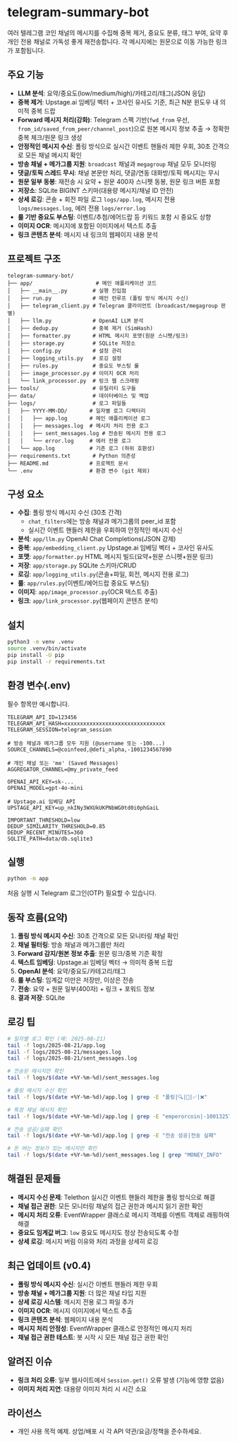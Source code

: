 # telegram-summary-bot

여러 텔레그램 코인 채널의 메시지를 수집해 중복 제거, 중요도 분류, 태그 부여, 요약 후 개인 전용 채널로 가독성 좋게 재전송합니다. 각 메시지에는 원문으로 이동 가능한 링크가 포함됩니다.

## 주요 기능
- **LLM 분석**: 요약/중요도(low/medium/high)/카테고리/태그(JSON 응답)
- **중복 제거**: Upstage.ai 임베딩 벡터 + 코사인 유사도 기준, 최근 N분 윈도우 내 의미적 중복 드랍
- **Forward 메시지 처리(강화)**: Telegram 스펙 기반(`fwd_from` 우선, `from_id/saved_from_peer/channel_post`)으로 원본 메시지 정보 추출 → 정확한 중복 체크/원문 링크 생성
- **안정적인 메시지 수신**: 폴링 방식으로 실시간 이벤트 핸들러 제한 우회, 30초 간격으로 모든 채널 메시지 확인
- **방송 채널 + 메가그룹 지원**: `broadcast` 채널과 `megagroup` 채널 모두 모니터링
- **댓글/토픽 스레드 무시**: 채널 본문만 처리, 댓글/연동 대화방/토픽 메시지는 무시
- **원문 일부 동봉**: 재전송 시 요약 + 원문 400자 스니펫 동봉, 원문 링크 버튼 포함
- **저장소**: SQLite BIGINT 스키마(대용량 메시지/채널 ID 안전)
- **상세 로깅**: 콘솔 + 회전 파일 로그 `logs/app.log`, 메시지 전용 `logs/messages.log`, 에러 전용 `logs/error.log`
- **룰 기반 중요도 부스팅**: 이벤트/추첨/에어드랍 등 키워드 포함 시 중요도 상향
- **이미지 OCR**: 메시지에 포함된 이미지에서 텍스트 추출
- **링크 콘텐츠 분석**: 메시지 내 링크의 웹페이지 내용 분석

## 프로젝트 구조
```
telegram-summary-bot/
├── app/                    # 메인 애플리케이션 코드
│   ├── __main__.py        # 실행 진입점
│   ├── run.py             # 메인 런루프 (폴링 방식 메시지 수신)
│   ├── telegram_client.py # Telegram 클라이언트 (broadcast/megagroup 판별)
│   ├── llm.py             # OpenAI LLM 분석
│   ├── dedup.py           # 중복 제거 (SimHash)
│   ├── formatter.py       # HTML 메시지 포맷(원문 스니펫/링크)
│   ├── storage.py         # SQLite 저장소
│   ├── config.py          # 설정 관리
│   ├── logging_utils.py   # 로깅 설정
│   ├── rules.py           # 중요도 부스팅 룰
│   ├── image_processor.py # 이미지 OCR 처리
│   └── link_processor.py  # 링크 웹 스크래핑
├── tools/                 # 유틸리티 도구들
├── data/                  # 데이터베이스 및 백업
├── logs/                  # 로그 파일들
│   ├── YYYY-MM-DD/       # 일자별 로그 디렉터리
│   │   ├── app.log       # 메인 애플리케이션 로그
│   │   ├── messages.log  # 메시지 처리 전용 로그
│   │   ├── sent_messages.log # 전송된 메시지 전용 로그
│   │   └── error.log     # 에러 전용 로그
│   └── app.log           # 기존 로그 (하위 호환성)
├── requirements.txt       # Python 의존성
├── README.md             # 프로젝트 문서
└── .env                  # 환경 변수 (git 제외)
```

## 구성 요소
- **수집**: 폴링 방식 메시지 수신 (30초 간격)
  - `chat_filters`에는 방송 채널과 메가그룹의 peer_id 포함
  - 실시간 이벤트 핸들러 제한을 우회하여 안정적인 메시지 수신
- **분석**: `app/llm.py` OpenAI Chat Completions(JSON 강제)
- **중복**: `app/embedding_client.py` Upstage.ai 임베딩 벡터 + 코사인 유사도
- **포맷**: `app/formatter.py` HTML 메시지 빌드(요약+원문 스니펫+원문 링크)
- **저장**: `app/storage.py` SQLite 스키마/CRUD
- **로깅**: `app/logging_utils.py`(콘솔+파일, 회전, 메시지 전용 로그)
- **룰**: `app/rules.py`(이벤트/에어드랍 중요도 부스팅)
- **이미지**: `app/image_processor.py`(OCR 텍스트 추출)
- **링크**: `app/link_processor.py`(웹페이지 콘텐츠 분석)

## 설치
```bash
python3 -m venv .venv
source .venv/bin/activate
pip install -U pip
pip install -r requirements.txt
```

## 환경 변수(.env)
필수 항목만 예시합니다.
```env
TELEGRAM_API_ID=123456
TELEGRAM_API_HASH=xxxxxxxxxxxxxxxxxxxxxxxxxxxxxxxx
TELEGRAM_SESSION=telegram_session

# 방송 채널과 메가그룹 모두 지원 (@username 또는 -100...)
SOURCE_CHANNELS=@coinfeed,@defi_alpha,-1001234567890

# 개인 채널 또는 'me' (Saved Messages)
AGGREGATOR_CHANNEL=@my_private_feed

OPENAI_API_KEY=sk-...
OPENAI_MODEL=gpt-4o-mini

# Upstage.ai 임베딩 API
UPSTAGE_API_KEY=up_nkINy3WXUkUKPNbWG0td0i0phGaiL

IMPORTANT_THRESHOLD=low
DEDUP_SIMILARITY_THRESHOLD=0.85
DEDUP_RECENT_MINUTES=360
SQLITE_PATH=data/db.sqlite3
```

## 실행
```bash
python -m app
```
처음 실행 시 Telegram 로그인(OTP) 필요할 수 있습니다.

## 동작 흐름(요약)
1) **폴링 방식 메시지 수신**: 30초 간격으로 모든 모니터링 채널 확인
2) **채널 필터링**: 방송 채널과 메가그룹만 처리
3) **Forward 감지/원본 정보 추출**: 원문 링크/중복 기준 확정
4) **텍스트 임베딩**: Upstage.ai 임베딩 벡터 → 의미적 중복 드랍
5) **OpenAI 분석**: 요약/중요도/카테고리/태그
6) **룰 부스팅**: 임계값 미만은 저장만, 이상은 전송
7) **전송**: 요약 + 원문 일부(400자) + 링크 + 포워드 정보
8) **결과 저장**: SQLite

## 로깅 팁
```bash
# 일자별 로그 확인 (예: 2025-08-21)
tail -f logs/2025-08-21/app.log
tail -f logs/2025-08-21/messages.log
tail -f logs/2025-08-21/sent_messages.log

# 전송된 메시지만 확인
tail -f logs/$(date +%Y-%m-%d)/sent_messages.log

# 폴링 메시지 수신 확인
tail -f logs/$(date +%Y-%m-%d)/app.log | grep -E "폴링|🔍|📨|✅|❌"

# 특정 채널 메시지 확인
tail -f logs/$(date +%Y-%m-%d)/app.log | grep -E "emperorcoin|-1001325732918"

# 전송 성공/실패 확인
tail -f logs/$(date +%Y-%m-%d)/app.log | grep -E "전송 성공|전송 실패"

# 돈 버는 정보가 있는 메시지만 확인
tail -f logs/$(date +%Y-%m-%d)/sent_messages.log | grep "MONEY_INFO"
```

## 해결된 문제들
- **메시지 수신 문제**: Telethon 실시간 이벤트 핸들러 제한을 폴링 방식으로 해결
- **채널 접근 권한**: 모든 모니터링 채널의 접근 권한과 메시지 읽기 권한 확인
- **메시지 처리 오류**: EventWrapper 클래스로 메시지 객체를 이벤트 객체로 래핑하여 해결
- **중요도 임계값 버그**: `low` 중요도 메시지도 정상 전송되도록 수정
- **상세 로깅**: 메시지 버림 이유와 처리 과정을 상세히 로깅

## 최근 업데이트 (v0.4)
- **폴링 방식 메시지 수신**: 실시간 이벤트 핸들러 제한 우회
- **방송 채널 + 메가그룹 지원**: 더 많은 채널 타입 지원
- **상세 로깅 시스템**: 메시지 전용 로그 파일 추가
- **이미지 OCR**: 메시지 이미지에서 텍스트 추출
- **링크 콘텐츠 분석**: 웹페이지 내용 분석
- **메시지 처리 안정성**: EventWrapper 클래스로 안정적인 메시지 처리
- **채널 접근 권한 테스트**: 봇 시작 시 모든 채널 접근 권한 확인

## 알려진 이슈
- **링크 처리 오류**: 일부 웹사이트에서 `Session.get()` 오류 발생 (기능에 영향 없음)
- **이미지 처리 지연**: 대용량 이미지 처리 시 시간 소요

## 라이선스
- 개인 사용 목적 예제. 상업/배포 시 각 API 약관/요금/정책을 준수하세요.